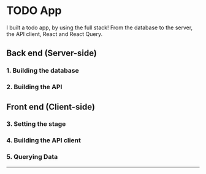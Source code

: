 # TODO App

I built a todo app, by using the full stack! From the database to the server, the API client, React and React Query.


## Back end (Server-side)

### 1. Building the database

### 2. Building the API

## Front end (Client-side)

### 3. Setting the stage

### 4. Building the API client

### 5. Querying Data 

---
